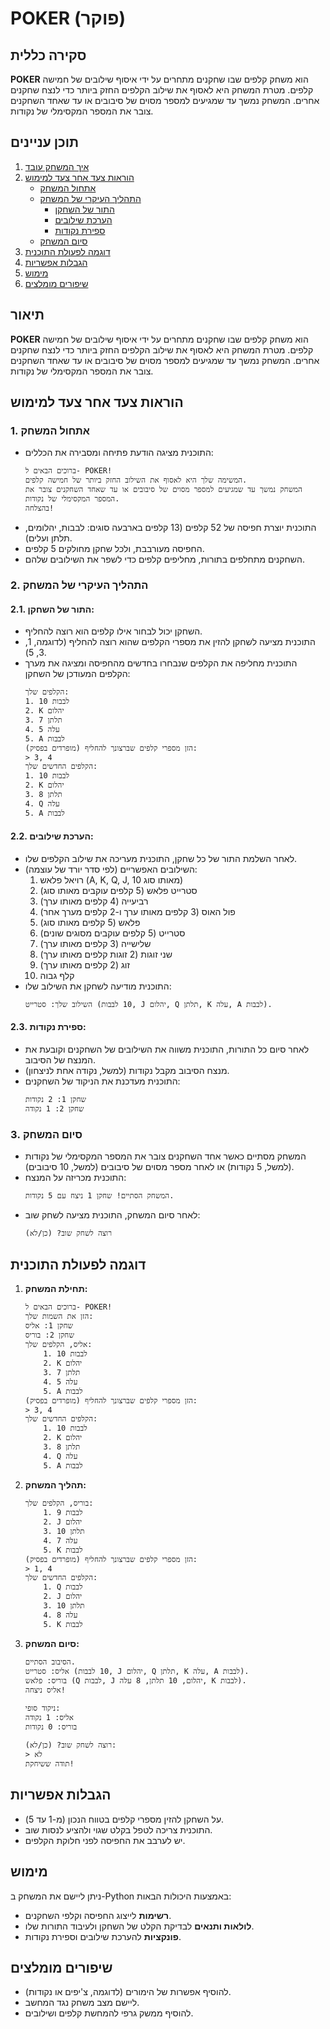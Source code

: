# POKER (פוקר)

## סקירה כללית

**POKER** הוא משחק קלפים שבו שחקנים מתחרים על ידי איסוף שילובים של חמישה קלפים. מטרת המשחק היא לאסוף את שילוב הקלפים החזק ביותר כדי לנצח שחקנים אחרים. המשחק נמשך עד שמגיעים למספר מסוים של סיבובים או עד שאחד השחקנים צובר את המספר המקסימלי של נקודות.

## תוכן עניינים

1.  [איך המשחק עובד](#תיאור)
2.  [הוראות צעד אחר צעד למימוש](#הוראות-צעד-אחר-צעד-למימוש)
    *   [אתחול המשחק](#1-אתחול-המשחק)
    *   [התהליך העיקרי של המשחק](#2-התהליך-העיקרי-של-המשחק)
        *   [התור של השחקן](#21-התור-של-השחקן)
        *   [הערכת שילובים](#22-הערכת-שילובים)
        *   [ספירת נקודות](#23-ספירת-נקודות)
    *   [סיום המשחק](#3-סיום-המשחק)
3.  [דוגמה לפעולת התוכנית](#דוגמה-לפעולת-התוכנית)
4.  [הגבלות אפשריות](#הגבלות-אפשריות)
5.  [מימוש](#מימוש)
6.  [שיפורים מומלצים](#שיפורים-מומלצים)

## תיאור

**POKER** הוא משחק קלפים שבו שחקנים מתחרים על ידי איסוף שילובים של חמישה קלפים. מטרת המשחק היא לאסוף את שילוב הקלפים החזק ביותר כדי לנצח שחקנים אחרים. המשחק נמשך עד שמגיעים למספר מסוים של סיבובים או עד שאחד השחקנים צובר את המספר המקסימלי של נקודות.

## הוראות צעד אחר צעד למימוש

### 1. אתחול המשחק

- התוכנית מציגה הודעת פתיחה ומסבירה את הכללים:
  ```
  ברוכים הבאים ל- POKER!
  המשימה שלך היא לאסוף את השילוב החזק ביותר של חמישה קלפים.
  המשחק נמשך עד שמגיעים למספר מסוים של סיבובים או עד שאחד השחקנים צובר את המספר המקסימלי של נקודות.
  בהצלחה!
  ```
- התוכנית יוצרת חפיסה של 52 קלפים (13 קלפים בארבעה סוגים: לבבות, יהלומים, תלתן ועלים).
- החפיסה מעורבבת, ולכל שחקן מחולקים 5 קלפים.
- השחקנים מתחלפים בתורות, מחליפים קלפים כדי לשפר את השילובים שלהם.

### 2. התהליך העיקרי של המשחק

#### 2.1. התור של השחקן:
- השחקן יכול לבחור אילו קלפים הוא רוצה להחליף.
- התוכנית מציעה לשחקן להזין את מספרי הקלפים שהוא רוצה להחליף (לדוגמה, 1, 3, 5).
- התוכנית מחליפה את הקלפים שנבחרו בחדשים מהחפיסה ומציגה את מערך הקלפים המעודכן של השחקן:
  ```
  הקלפים שלך:
  1. 10 לבבות
  2. K יהלום
  3. 7 תלתן
  4. 5 עלה
  5. A לבבות
  הזן מספרי קלפים שברצונך להחליף (מופרדים בפסיק):
  > 3, 4
  הקלפים החדשים שלך:
  1. 10 לבבות
  2. K יהלום
  3. 8 תלתן
  4. Q עלה
  5. A לבבות
  ```

#### 2.2. הערכת שילובים:
- לאחר השלמת התור של כל שחקן, התוכנית מעריכה את שילוב הקלפים שלו.
- השילובים האפשריים (לפי סדר יורד של עוצמה):
    1. רויאל פלאש (A, K, Q, J, 10 מאותו סוג)
    2. סטרייט פלאש (5 קלפים עוקבים מאותו סוג)
    3. רביעייה (4 קלפים מאותו ערך)
    4. פול האוס (3 קלפים מאותו ערך ו-2 קלפים מערך אחר)
    5. פלאש (5 קלפים מאותו סוג)
    6. סטרייט (5 קלפים עוקבים מסוגים שונים)
    7. שלישייה (3 קלפים מאותו ערך)
    8. שני זוגות (2 זוגות קלפים מאותו ערך)
    9. זוג (2 קלפים מאותו ערך)
    10. קלף גבוה
- התוכנית מודיעה לשחקן את השילוב שלו:
  ```
  השילוב שלך: סטרייט (10 לבבות, J יהלום, Q תלתן, K עלה, A לבבות).
  ```

#### 2.3. ספירת נקודות:
- לאחר סיום כל התורות, התוכנית משווה את השילובים של השחקנים וקובעת את המנצח של הסיבוב.
- מנצח הסיבוב מקבל נקודות (למשל, נקודה אחת לניצחון).
- התוכנית מעדכנת את הניקוד של השחקנים:
  ```
  שחקן 1: 2 נקודות
  שחקן 2: 1 נקודה
  ```

### 3. סיום המשחק

- המשחק מסתיים כאשר אחד השחקנים צובר את המספר המקסימלי של נקודות (למשל, 5 נקודות) או לאחר מספר מסוים של סיבובים (למשל, 10 סיבובים).
- התוכנית מכריזה על המנצח:
  ```
  המשחק הסתיים! שחקן 1 ניצח עם 5 נקודות.
  ```
- לאחר סיום המשחק, התוכנית מציעה לשחק שוב:
  ```
  רוצה לשחק שוב? (כן/לא)
  ```

## דוגמה לפעולת התוכנית

1.  **תחילת המשחק:**
    ```
    ברוכים הבאים ל- POKER!
    הזן את השמות שלך:
    שחקן 1: אליס
    שחקן 2: בוריס
    אליס, הקלפים שלך:
        1. 10 לבבות
        2. K יהלום
        3. 7 תלתן
        4. 5 עלה
        5. A לבבות
    הזן מספרי קלפים שברצונך להחליף (מופרדים בפסיק):
    > 3, 4
    הקלפים החדשים שלך:
        1. 10 לבבות
        2. K יהלום
        3. 8 תלתן
        4. Q עלה
        5. A לבבות
    ```
2.  **תהליך המשחק:**
    ```
    בוריס, הקלפים שלך:
        1. 9 לבבות
        2. J יהלום
        3. 10 תלתן
        4. 7 עלה
        5. K לבבות
    הזן מספרי קלפים שברצונך להחליף (מופרדים בפסיק):
    > 1, 4
    הקלפים החדשים שלך:
        1. Q לבבות
        2. J יהלום
        3. 10 תלתן
        4. 8 עלה
        5. K לבבות
    ```
3.  **סיום המשחק:**
    ```
    הסיבוב הסתיים.
    אליס: סטרייט (10 לבבות, J יהלום, Q תלתן, K עלה, A לבבות).
    בוריס: פלאש (Q לבבות, J יהלום, 10 תלתן, 8 עלה, K לבבות).
    אליס ניצחה!

    ניקוד סופי:
    אליס: 1 נקודה
    בוריס: 0 נקודות

    רוצה לשחק שוב? (כן/לא):
    > לא
    תודה ששיחקת!
    ```

## הגבלות אפשריות

- על השחקן להזין מספרי קלפים בטווח הנכון (מ-1 עד 5).
- התוכנית צריכה לטפל בקלט שגוי ולהציע לנסות שוב.
- יש לערבב את החפיסה לפני חלוקת הקלפים.

## מימוש

ניתן ליישם את המשחק ב-Python באמצעות היכולות הבאות:
- **רשימות** לייצוג החפיסה וקלפי השחקנים.
- **לולאות ותנאים** לבדיקת הקלט של השחקן ולעיבוד התורות שלו.
- **פונקציות** להערכת שילובים וספירת נקודות.

## שיפורים מומלצים

- להוסיף אפשרות של הימורים (לדוגמה, צ'יפים או נקודות).
- ליישם מצב משחק נגד המחשב.
- להוסיף ממשק גרפי להמחשת קלפים ושילובים.